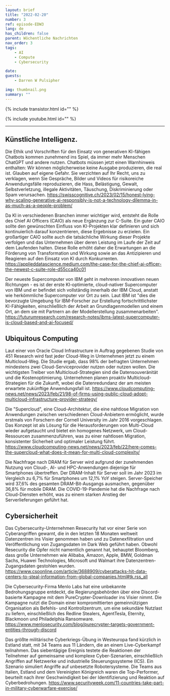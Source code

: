 ```yaml
---
layout: brief
title: "2022-02-20"
number: 3
ref: episode-EDW3
lang: de
has_children: false
parent: Wöchentliche Nachrichten
nav_order: 3
tags:
    - AI
    - Compute
    - Cybersecurity

date: 
guests:
    - Darren W Pulsipher

img: thumbnail.png
summary: ""
---
```


{% include transistor.html id="" %}

{% include youtube.html id="" %}

---

## Künstliche Intelligenz.

Die Ethik und Vorschriften für den Einsatz von generativen KI-fähigen Chatbots kommen zunehmend ins Spiel, da immer mehr Menschen ChatGPT und andere nutzen. Chatbots müssen jetzt einen Warnhinweis enthalten: Wir können möglicherweise keine Ausgabe produzieren, die real ist. Glauben auf eigene Gefahr. Sie verzichten auf Ihr Recht, uns zu verklagen, wenn Sie Gespräche, Bilder und Videos für risikoreiche Anwendungsfälle reproduzieren, die Hass, Belästigung, Gewalt, Selbstverletzung, illegale Aktivitäten, Täuschung, Diskriminierung oder Spam verursachen.
https://swisscognitive.ch/2023/02/15/honest-lying-why-scaling-generative-ai-responsibly-is-not-a-technology-dilemma-in-as-much-as-a-people-problem/

Da KI in verschiedenen Branchen immer wichtiger wird, entsteht die Rolle des Chief AI Officers (CAIO) als neue Ergänzung zur C-Suite. Ein guter CAIO sollte den gewünschten Einfluss von KI-Projekten klar definieren und sich kontinuierlich darauf konzentrieren, diese Ergebnisse zu erzielen. Ein großartiger CAIO sollte auch die tatsächliche Wirkung dieser Projekte verfolgen und das Unternehmen über deren Leistung im Laufe der Zeit auf dem Laufenden halten. Diese Rolle erhöht daher die Erwartungen an die Förderung von Transformation und Wirkung sowie an das Antizipieren und Reagieren auf den Einsatz von KI durch Konkurrenten.
https://applieddatascience.medium.com/the-case-for-the-chief-ai-officer-the-newest-c-suite-role-d55cca40c01

Der neueste Supercomputer von IBM geht in mehreren innovativen neuen Richtungen - es ist der erste KI-optimierte, cloud-nativer Supercomputer von IBM und er befindet sich vollständig innerhalb der IBM Cloud, anstatt wie herkömmliche Supercomputer vor Ort zu sein. Laut IBM ist "dies die bevorzugte Umgebung für IBM-Forscher zur Erstellung fortschrittlichster KI-Fähigkeiten, einschließlich der Arbeit an Grundlagenmodellen und einem Ort, an dem sie mit Partnern an der Modellerstellung zusammenarbeiten".
https://futurumresearch.com/research-notes/ibms-latest-supercomputer-is-cloud-based-and-ai-focused/

## Ubiquitous Computing

Laut einer von Oracle Cloud Infrastructure in Auftrag gegebenen Studie von 451 Research wird fast jeder Cloud-Weg in Unternehmen jetzt zu einem Multicloud-Weg. Die Studie ergab, dass 98% der befragten Unternehmen mindestens zwei Cloud-Serviceprovider nutzen oder nutzen wollen. Die wichtigsten Treiber von Multicloud-Strategien sind die Datensouveränität und die Kostenoptimierung. Unternehmen planen proaktiv Multicloud-Strategien für die Zukunft, wobei die Datenredundanz der am meisten erwartete zukünftige Anwendungsfall ist.
https://www.cloudcomputing-news.net/news/2023/feb/21/98-of-firms-using-public-cloud-adopt-multicloud-infrastructure-provider-strategy/

Die "Supercloud", eine Cloud-Architektur, die eine nahtlose Migration von Anwendungen zwischen verschiedenen Cloud-Anbietern ermöglicht, wurde erstmals von Forschern der Cornell University im Jahr 2016 vorgeschlagen. Das Konzept ist als Lösung für die Herausforderungen von Multi-Cloud wieder aufgetaucht und bietet ein homogenes Netzwerk, um Cloud-Ressourcen zusammenzuführen, was zu einer nahtlosen Migration, konsistenter Sicherheit und optimaler Leistung führt.
https://www.cloudcomputing-news.net/news/2023/feb/22/here-comes-the-supercloud-what-does-it-mean-for-multi-cloud-complexity/

Die Nachfrage nach DRAM für Server wird aufgrund der zunehmenden Nutzung von Cloud-, AI- und HPC-Anwendungen diejenige für Smartphones übertreffen. Der DRAM-Inhalt für Server soll im Jahr 2023 im Vergleich zu 6,7% für Smartphones um 12,1% YoY steigen. Server-Speicher wird 37,6% des gesamten DRAM-Bit-Ausgangs ausmachen, gegenüber 36,8% für mobile DRAM. Die COVID-19-Pandemie hat die Nachfrage nach Cloud-Diensten erhöht, was zu einem starken Anstieg der Serverlieferungen geführt hat.

## Cybersicherheit

Das Cybersecurity-Unternehmen Resecurity hat vor einer Serie von Cyberangriffen gewarnt, die in den letzten 18 Monaten weltweit Datenzentren ins Visier genommen haben und zu Datenexfiltration und Veröffentlichung von Zugangsdaten im Dark Web geführt haben. Obwohl Resecurity die Opfer nicht namentlich genannt hat, behauptet Bloomberg, dass große Unternehmen wie Alibaba, Amazon, Apple, BMW, Goldman Sachs, Huawei Technologies, Microsoft und Walmart ihre Datenzentren-Zugangsdaten gestohlen wurden.
https://www.csoonline.com/article/3688909/cyberattacks-hit-data-centers-to-steal-information-from-global-companies.html#tk.rss_all

Die Cybersecurity-Firma Menlo Labs hat eine unbekannte Bedrohungsgruppe entdeckt, die Regierungsbehörden über eine Discord-basierte Kampagne mit dem PureCrypter-Downloader ins Visier nimmt. Die Kampagne nutzt die Domain einer kompromittierten gemeinnützigen Organisation als Befehls- und Kontrollzentrum, um eine sekundäre Nutzlast zu liefern, einschließlich des Redline Stealers, AgentTesla, Eternity, Blackmoon und Philadelphia Ransomware.
https://www.menlosecurity.com/blog/purecrypter-targets-government-entities-through-discord

Das größte militärische Cyberkriegs-Übung in Westeuropa fand kürzlich in Estland statt, mit 34 Teams aus 11 Ländern, die an einem Live-Cyberkampf teilnahmen. Das siebentägige Ereignis testete die Reaktionen der Teilnehmer auf gemeinsame und komplexe Cyber-Szenarien, einschließlich Angriffen auf Netzwerke und industrielle Steuerungssysteme (ICS). Ein Szenario simuliert Angriffe auf unbesetzte Robotersysteme. Die Teams aus Italien, Estland und dem Vereinigten Königreich waren die Top-Performer, beurteilt nach ihrer Geschwindigkeit bei der Identifizierung und Reaktion auf Cyberbedrohungen.
https://www.securityweek.com/11-countries-take-part-in-military-cyberwarfare-exercise/


